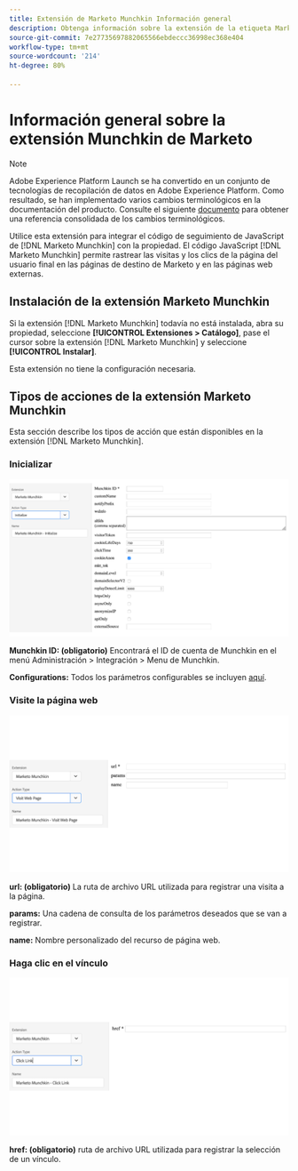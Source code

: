 ```yaml
---
title: Extensión de Marketo Munchkin Información general
description: Obtenga información sobre la extensión de la etiqueta Marketo Munchkin en Adobe Experience Platform.
source-git-commit: 7e27735697882065566ebdeccc36998ec368e404
workflow-type: tm+mt
source-wordcount: '214'
ht-degree: 80%

---
```


# Información general sobre la extensión Munchkin de Marketo

>[!NOTE]
>
>Adobe Experience Platform Launch se ha convertido en un conjunto de tecnologías de recopilación de datos en Adobe Experience Platform. Como resultado, se han implementado varios cambios terminológicos en la documentación del producto. Consulte el siguiente [documento](../../../term-updates.md) para obtener una referencia consolidada de los cambios terminológicos.

Utilice esta extensión para integrar el código de seguimiento de JavaScript de [!DNL Marketo Munchkin] con la propiedad. El código JavaScript [!DNL Marketo Munchkin] permite rastrear las visitas y los clics de la página del usuario final en las páginas de destino de Marketo y en las páginas web externas.

## Instalación de la extensión Marketo Munchkin

Si la extensión [!DNL Marketo Munchkin] todavía no está instalada, abra su propiedad, seleccione **[!UICONTROL Extensiones > Catálogo]**, pase el cursor sobre la extensión [!DNL Marketo Munchkin] y seleccione **[!UICONTROL Instalar]**.

Esta extensión no tiene la configuración necesaria.

## Tipos de acciones de la extensión Marketo Munchkin

Esta sección describe los tipos de acción que están disponibles en la extensión [!DNL Marketo Munchkin].

### Inicializar

![](../../../images/munchkin-Init.png)

**Munchkin ID: (obligatorio)** Encontrará el ID de cuenta de Munchkin en el menú Administración > Integración > Menu de Munchkin.

**Configurations:** Todos los parámetros configurables se incluyen [aquí](https://developers.marketo.com/javascript-api/lead-tracking/configuration/).

### Visite la página web

![](../../../images/munchkin-visit-page.png)

**url: (obligatorio)** La ruta de archivo URL utilizada para registrar una visita a la página.

**params:** Una cadena de consulta de los parámetros deseados que se van a registrar.

**name:** Nombre personalizado del recurso de página web.

### Haga clic en el vínculo

![](../../../images/munchkin-click-link.png)

**href: (obligatorio)** ruta de archivo URL utilizada para registrar la selección de un vínculo.
